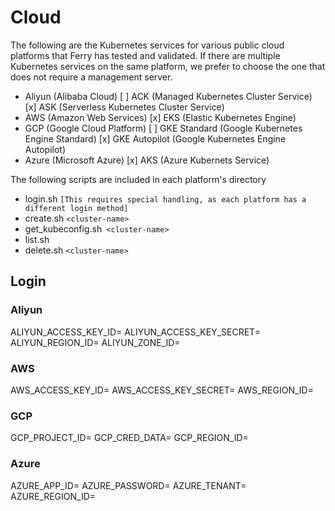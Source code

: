 # Cloud

The following are the Kubernetes services for various public cloud platforms
that Ferry has tested and validated. If there are multiple Kubernetes services 
on the same platform, we prefer to choose the one that does not require a management server.

- Aliyun (Alibaba Cloud)
  [ ] ACK (Managed Kubernetes Cluster Service)
  [x] ASK (Serverless Kubernetes Cluster Service)
- AWS (Amazon Web Services)
  [x] EKS (Elastic Kubernetes Engine)
- GCP (Google Cloud Platform)
  [ ] GKE Standard (Google Kubernetes Engine Standard)
  [x] GKE Autopilot (Google Kubernetes Engine Autopilot)
- Azure (Microsoft Azure)
  [x] AKS (Azure Kubernets Service)

The following scripts are included in each platform's directory
- login.sh `[This requires special handling, as each platform has a different login method]`
- create.sh `<cluster-name>`
- get_kubeconfig.sh` <cluster-name>`
- list.sh
- delete.sh `<cluster-name>`

## Login

### Aliyun
ALIYUN_ACCESS_KEY_ID=
ALIYUN_ACCESS_KEY_SECRET=
ALIYUN_REGION_ID=
ALIYUN_ZONE_ID=

### AWS
AWS_ACCESS_KEY_ID=
AWS_ACCESS_KEY_SECRET=
AWS_REGION_ID=

### GCP
GCP_PROJECT_ID=
GCP_CRED_DATA=
GCP_REGION_ID=

### Azure
AZURE_APP_ID=
AZURE_PASSWORD=
AZURE_TENANT=
AZURE_REGION_ID=
